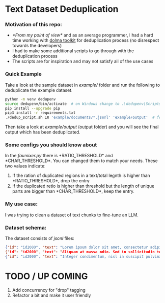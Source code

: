 # Text Dataset Deduplication

### Motivation of this repo:
* _\*From my point of view\*_ and as an average programmer, I had a hard time working with [dolma toolkit](https://github.com/allenai/dolma) for deduplication process (no disrespect towards the developers)
* I had to make some additional scripts to go through with the deduplication process
* The scripts are for inspiration and may not satisfy all of the use cases

### Quick Example
Take a look at the sample dataset in _example/_ folder and run the following to deduplicate the example dataset.
``` bash
python -m venv dedupenv
source dedupenv/bin/activate  # on Windows change to .\dedupenv\Scripts\activate
pip install --upgrade pip
pip3 install -r requirements.txt
./dedup_script.sh 10 'example/documents/*.jsonl' 'example/output'  # for arguments description try ./dedup_script.sh --help
```
Then take a look at _example/output_ (output folder) and you will see the final output which has been deduplicated.

### Some configs you should know about

In the _faumixer.py_ there is \*RATIO_THRESHOLD\* and \*CHAR_THRESHOLD\*. You can changed them to match your needs. These two values indicate:
1. If the ration of duplicated regions in a text/total legnth is higher than \*RATIO_THRESHOLD\*, drop the entry
2. If the duplicated retio is higher than threshold but the length of unique parts are bigger than \*CHAR_THRESHOLD\*, keep the entry.

### My use case:
I was trying to clean a dataset of text chunks to fine-tune an LLM.

### Dataset schema:
The dataset consists of *jsonl* files:
``` json
{"id": "id2000", "text": "Lorem ipsum dolor sit amet, consectetur adipiscing elit. Quisque eget.", "source: "Lorem Ipsum"}
{"id": "id2000", "text": "Aliquam at massa odio. Sed in sollicitudin tortor.", "source: "Lorem Ipsum"}
{"id": "id2000", "text": "Integer condimentum, nisl in suscipit pulvinar, dui eros mattis.", "source: "Lorem Ipsum"}
```

# TODO / UP COMING
1. Add concurrency for "drop" tagging
2. Refactor a bit and make it user friendly
